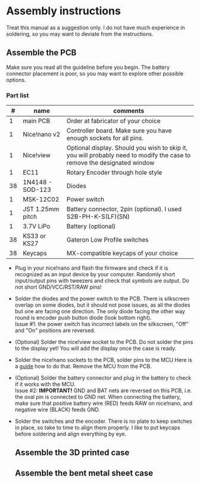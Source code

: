 # Assembly instructions

Treat this manual as a suggestion only. I do not have much experience in soldering, so you may want to deviate from the instructions.

## Assemble the PCB

Make sure you read all the guideline before you begin. The battery connector placement is poor, so you may want to explore other possible options.

### Part list
| #     | name                 | comments                                  |
|-------|----------------------|-------------------------------------------|
| 1     | main PCB             | Order at fabricator of your choice        |
| 1     | Nice!nano v2         | Controller board. Make sure you have enough sockets for all pins. |
| 1     | Nice!view            | Optional display. Should you wish to skip it, you will probably need to modify the case to remove the designated window   |
| 1     | EC11                 | Rotary Encoder through hole style         |
| 38    | 1N4148 - SOD-123     | Diodes                                    |
| 1     | MSK-12C02            | Power switch                              | 
| 1     | JST 1.25mm pitch     | Battery connector, 2pin (optional). I used S2B-PH-K-S(LF)(SN)        |
| 1     | 3.7V LiPo            | Battery (optional)                        |
| 38    | KS33 or KS27         | Gateron Low Profile switches              |
| 38    | Keycaps              | MX-compatible keycaps of your choice      |

- Plug in your nice!nano and flash the firmware and check if it is recognized as an input device by your computer. Randomly short input/output pins with tweezers and check that symbols are output. Do not short GND/VCC/RST/RAW pins!
- Solder the diodes and the power switch to the PCB. There is silkscreen overlap on some diodes, but it should not pose issues, as all the diodes but one are facing one direction. The only diode facing the other way round is encoder push button diode (look bottom right).       
  Issue #1: the power switch has incorrect labels on the silkscreen, "Off" and "On" positions are reversed.
- (Optional) Solder the nice!view socket to the PCB. Do not solder the pins to the display yet! You will add the display once the case is ready.
- Solder the nice!nano sockets to the PCB, solder pins to the MCU Here is a [guide](https://nicekeyboards.com/docs/nice-nano/getting-started/) how to do that. Remove the MCU from the PCB.
- (Optional) Solder the battery connector and plug in the battery to check if it works with the MCU.        
  Issue #2: **IMPORTANT!** GND and BAT nets are reversed on this PCB, i.e. the oval pin is connected to GND net. When connecting the battery, make sure that positive battery wire (RED) feeds RAW on nice!nano, and negative wire (BLACK) feeds GND.
- Solder the switches and the encoder. There is no plate to keep switches in place, so take to time to align them properly. I like to put keycaps before soldering and align everything by eye.

  ## Assemble the 3D printed case

  ## Assemble the bent metal sheet case
